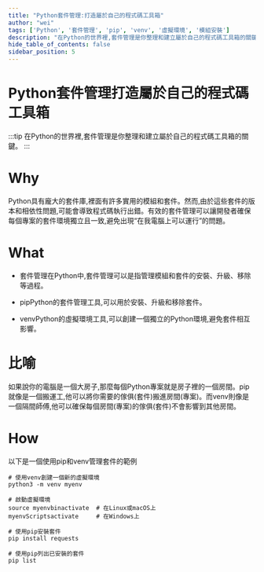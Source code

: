 ```yaml
---
title: "Python套件管理:打造屬於自己的程式碼工具箱"
author: "wei"
tags: ['Python', '套件管理', 'pip', 'venv', '虛擬環境', '模組安裝']
description: "在Python的世界裡,套件管理是你整理和建立屬於自己的程式碼工具箱的關鍵。"
hide_table_of_contents: false
sidebar_position: 5
---
```


# Python套件管理打造屬於自己的程式碼工具箱

:::tip
在Python的世界裡,套件管理是你整理和建立屬於自己的程式碼工具箱的關鍵。
:::

# Why

Python具有龐大的套件庫,裡面有許多實用的模組和套件。然而,由於這些套件的版本和相依性問題,可能會導致程式碼執行出錯。有效的套件管理可以讓開發者確保每個專案的套件環境獨立且一致,避免出現“在我電腦上可以運行”的問題。

# What

- 套件管理在Python中,套件管理可以是指管理模組和套件的安裝、升級、移除等過程。

- pipPython的套件管理工具,可以用於安裝、升級和移除套件。

- venvPython的虛擬環境工具,可以創建一個獨立的Python環境,避免套件相互影響。

# 比喻

如果說你的電腦是一個大房子,那麼每個Python專案就是房子裡的一個房間。pip就像是一個搬運工,他可以將你需要的傢俱(套件)搬進房間(專案)。而venv則像是一個隔間師傅,他可以確保每個房間(專案)的傢俱(套件)不會影響到其他房間。

# How

以下是一個使用pip和venv管理套件的範例

```
# 使用venv創建一個新的虛擬環境
python3 -m venv myenv

# 啟動虛擬環境
source myenvbinactivate  # 在Linux或macOS上
myenvScriptsactivate     # 在Windows上

# 使用pip安裝套件
pip install requests

# 使用pip列出已安裝的套件
pip list
```

